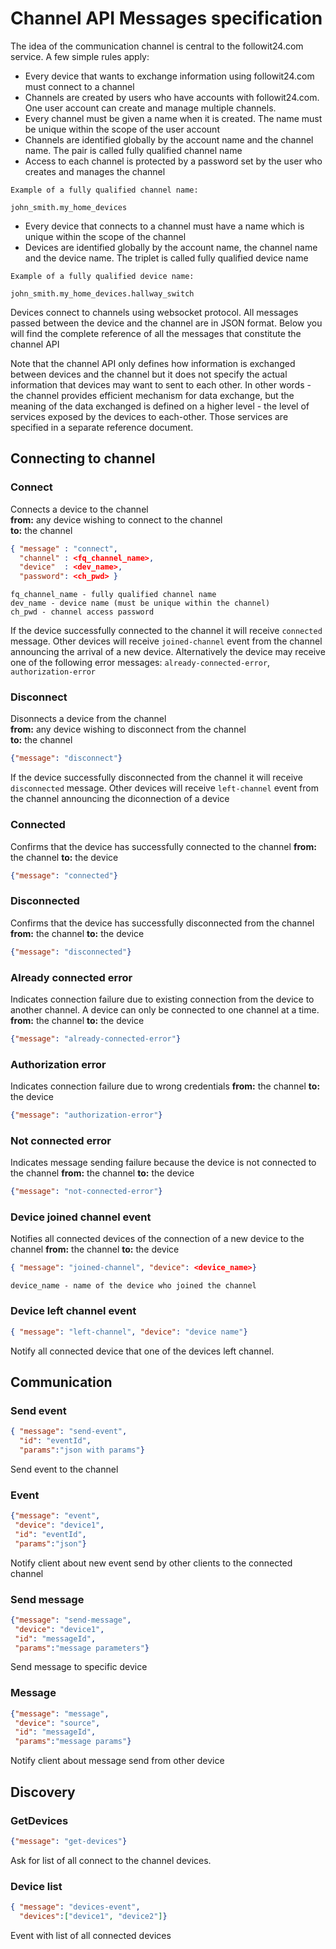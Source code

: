 # Channel API Messages specification

The idea of the communication channel is central to the followit24.com service. A few simple rules apply:

* Every device that wants to exchange information using followit24.com must connect to a channel
* Channels are created by users who have accounts with followit24.com. One user account can create and manage multiple channels. 
* Every channel must be given a name when it is created. The name must be unique within the scope of the user account
* Channels are identified globally by the account name and the channel name. The pair is called fully qualified channel name
* Access to each channel is protected by a password set by the user who creates and manages the channel

```
Example of a fully qualified channel name: 

john_smith.my_home_devices
```

* Every device that connects to a channel must have a name which is unique within the scope of the channel
* Devices are identified globally by the account name, the channel name and the device name. The triplet is called fully qualified device name

```
Example of a fully qualified device name: 

john_smith.my_home_devices.hallway_switch
```



Devices connect to channels using websocket protocol. All messages passed between the device and the channel are in JSON format. Below you will find the complete reference of all the messages that constitute the channel API

Note that the channel API only defines how information is exchanged between devices and the channel but it does not specify the actual information that devices may want to sent to each other. In other words - the channel provides efficient mechanism for data exchange, but the meaning of the data exchanged is defined on a higher level - the level of services exposed by the devices to each-other. Those services are specified in a separate reference document.



## Connecting to channel

### Connect

Connects a device to the channel  
**from:** any device wishing to connect to the channel  
**to:**   the channel  


```json
{ "message" : "connect", 
  "channel" : <fq_channel_name>, 
  "device"  : <dev_name>, 
  "password": <ch_pwd> }
```

```
fq_channel_name - fully qualified channel name
dev_name - device name (must be unique within the channel)
ch_pwd - channel access password
```

If the device successfully connected to the channel it will receive `connected` message. Other devices will receive `joined-channel` event from the channel announcing the arrival of a new device.
Alternatively the device may receive one of the following error messages: `already-connected-error`, `authorization-error`


### Disconnect

Disonnects a device from the channel  
**from:** any device wishing to disconnect from the channel  
**to:**   the channel  

```json
{"message": "disconnect"}

```
If the device successfully disconnected from the channel it will receive `disconnected` message. Other devices will receive `left-channel` event from the channel announcing the diconnection of a device

### Connected
Confirms that the device has successfully connected to the channel
**from:** the channel
**to:**   the device 

```json
{"message": "connected"}
```


### Disconnected
Confirms that the device has successfully disconnected from the channel
**from:** the channel
**to:**   the device 
```json
{"message": "disconnected"}
```

### Already connected error
Indicates connection failure due to existing connection from the device to another channel. A device can only be connected to one channel at a time. 
**from:** the channel
**to:**   the device 
```json
{"message": "already-connected-error"}
```


### Authorization error
Indicates connection failure due to wrong credentials 
**from:** the channel
**to:**   the device 
```json
{"message": "authorization-error"}
```


### Not connected error
Indicates message sending failure because the device is not connected to the channel 
**from:** the channel
**to:**   the device 
```json
{"message": "not-connected-error"}
```

### Device joined channel event
Notifies all connected devices of the connection of a new device to the channel
**from:** the channel
**to:**   the device 
```json
{ "message": "joined-channel", "device": <device_name>}
```
```
device_name - name of the device who joined the channel
```







### Device left channel event
```json
{ "message": "left-channel", "device": "device name"}
```
Notify all connected device that one of the devices left channel.


## Communication

### Send event
```json
{ "message": "send-event", 
  "id": "eventId", 
  "params":"json with params"}
```
Send event to the channel

### Event
```json
{"message": "event", 
 "device": "device1", 
 "id": "eventId", 
 "params":"json"}
```
Notify client about new event send by other clients to the connected channel 

### Send message
```json
{"message": "send-message", 
 "device": "device1", 
 "id": "messageId", 
 "params":"message parameters"}
```
Send message to specific device 

### Message
```json
{"message": "message", 
 "device": "source", 
 "id": "messageId", 
 "params":"message params"}
```
Notify client about message send from other device 


## Discovery

### GetDevices
```json
{"message": "get-devices"}
```
Ask for list of all connect to the channel devices. 

### Device list
```json
{ "message": "devices-event", 
  "devices":["device1", "device2"]}
```
Event with list of all connected devices 


